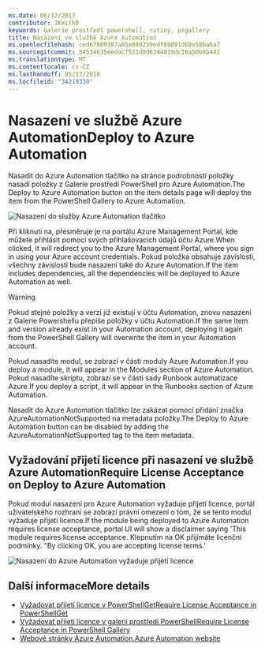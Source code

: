 ```yaml
---
ms.date: 06/12/2017
contributor: JKeithB
keywords: Galerie prostředí powershell, rutiny, psgallery
title: Nasazení ve službě Azure Automation
ms.openlocfilehash: ced67809387a85e089259edf6b091d68e58ba6a7
ms.sourcegitcommit: 54534635eedacf531d8d6344019dc16a50b8b441
ms.translationtype: MT
ms.contentlocale: cs-CZ
ms.lasthandoff: 05/17/2018
ms.locfileid: "34219330"
---
```

# <a name="deploy-to-azure-automation"></a><span data-ttu-id="44202-103">Nasazení ve službě Azure Automation</span><span class="sxs-lookup"><span data-stu-id="44202-103">Deploy to Azure Automation</span></span>

<span data-ttu-id="44202-104">Nasadit do Azure Automation tlačítko na stránce podrobností položky nasadí položky z Galerie prostředí PowerShell pro Azure Automation.</span><span class="sxs-lookup"><span data-stu-id="44202-104">The Deploy to Azure Automation button on the item details page will deploy the item from the PowerShell Gallery to Azure Automation.</span></span>

![Nasazení do služby Azure Automation tlačítko](../../Images/DeployToAzureAutomationButton.png)

<span data-ttu-id="44202-106">Při kliknutí na, přesměruje je na portálu Azure Management Portal, kde můžete přihlásit pomocí svých přihlašovacích údajů účtu Azure.</span><span class="sxs-lookup"><span data-stu-id="44202-106">When clicked, it will redirect you to the Azure Management Portal, where you sign in using your Azure account credentials.</span></span>
<span data-ttu-id="44202-107">Pokud položka obsahuje závislosti, všechny závislosti bude nasazení také do Azure Automation.</span><span class="sxs-lookup"><span data-stu-id="44202-107">If the item includes dependencies, all the dependencies will be deployed to Azure Automation as well.</span></span>

> [!WARNING]
> <span data-ttu-id="44202-108">Pokud stejné položky a verzí již existují v účtu Automation, znovu nasazení z Galerie Powershellu přepíše položky v účtu Automation.</span><span class="sxs-lookup"><span data-stu-id="44202-108">If the same item and version already exist in your Automation account, deploying it again from the PowerShell Gallery will overwrite the item in your Automation account.</span></span>

<span data-ttu-id="44202-109">Pokud nasadíte modul, se zobrazí v části moduly Azure Automation.</span><span class="sxs-lookup"><span data-stu-id="44202-109">If you deploy a module, it will appear in the Modules section of Azure Automation.</span></span>  <span data-ttu-id="44202-110">Pokud nasadíte skriptu, zobrazí se v části sady Runbook automatizace Azure.</span><span class="sxs-lookup"><span data-stu-id="44202-110">If you deploy a script, it will appear in the Runbooks section of Azure Automation.</span></span>

<span data-ttu-id="44202-111">Nasadit do Azure Automation tlačítko lze zakázat pomocí přidání značka AzureAutomationNotSupported na metadata položky.</span><span class="sxs-lookup"><span data-stu-id="44202-111">The Deploy to Azure Automation button can be disabled by adding the AzureAutomationNotSupported tag to the item metadata.</span></span>

## <a name="require-license-acceptance-on-deploy-to-azure-automation"></a><span data-ttu-id="44202-112">Vyžadování přijetí licence při nasazení ve službě Azure Automation</span><span class="sxs-lookup"><span data-stu-id="44202-112">Require License Acceptance on Deploy to Azure Automation</span></span>

<span data-ttu-id="44202-113">Pokud modul nasazení pro Azure Automation vyžaduje přijetí licence, portál uživatelského rozhraní se zobrazí právní omezení o tom, že se tento modul vyžaduje přijetí licence.</span><span class="sxs-lookup"><span data-stu-id="44202-113">If the module being deployed to Azure Automation requires license acceptance, portal UI will show a disclaimer saying 'This module requires license acceptance.</span></span> <span data-ttu-id="44202-114">Klepnutím na OK přijímáte licenční podmínky. "</span><span class="sxs-lookup"><span data-stu-id="44202-114">By clicking OK, you are accepting license terms.'</span></span>

![Nasazení do Azure Automation vyžaduje přijetí licence](../../Images/DeployToAzureAutomationRequireLicenseAcceptanceDisclaimer.png)

## <a name="more-details"></a><span data-ttu-id="44202-116">Další informace</span><span class="sxs-lookup"><span data-stu-id="44202-116">More details</span></span>

- [<span data-ttu-id="44202-117">Vyžadovat přijetí licence v PowerShellGet</span><span class="sxs-lookup"><span data-stu-id="44202-117">Require License Acceptance in PowerShellGet</span></span>](../../concepts/module-license-acceptance.md)
- [<span data-ttu-id="44202-118">Vyžadovat přijetí licence v galerii prostředí PowerShell</span><span class="sxs-lookup"><span data-stu-id="44202-118">Require License Acceptance in PowerShell Gallery</span></span>](items-that-require-license-acceptance.md)
- [<span data-ttu-id="44202-119">Webové stránky Azure Automation.</span><span class="sxs-lookup"><span data-stu-id="44202-119">Azure Automation website</span></span>](http://azure.microsoft.com/services/automation/)
